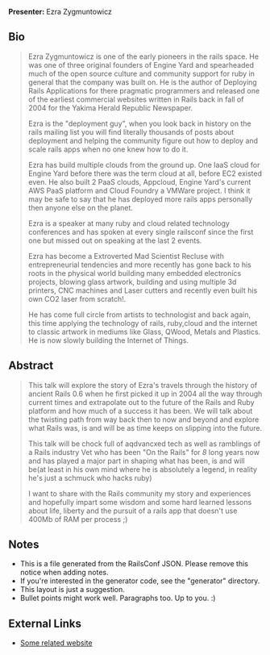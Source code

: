 **Presenter:** Ezra Zygmuntowicz

## Bio

> Ezra Zygmuntowicz is one of the early pioneers in the rails space. He was one of three original founders of Engine Yard and spearheaded much of the open source culture and community support for ruby in general that the company was built on. He is the author of Deploying Rails Applications for there pragmatic programmers and released one of the earliest commercial websites written in Rails back in fall of 2004 for the Yakima Herald Republic Newspaper.
>
> Ezra is the "deployment guy", when you look back in history on the rails mailing list you will find literally thousands of posts about deployment and helping the community figure out how to deploy and scale rails apps when no one knew how to do it.
>
> Ezra has build multiple clouds from the ground up. One IaaS cloud for Engine Yard before there was the term cloud at all, before EC2 existed even. He also built 2 PaaS clouds, Appcloud, Engine Yard's current AWS PaaS platform and Cloud Foundry a VMWare project. I think it may be safe to say that he has deployed more rails apps personally then anyone else on the planet.
>
> Ezra is a speaker at many ruby and cloud related technology conferences and has spoken at every single railsconf since the first one but missed out on speaking at the last 2 events.
>
> Ezra has become a Extroverted Mad Scientist Recluse with entrepreneurial tendencies and more recently has gone back to his roots in the physical world building many embedded electronics projects, blowing glass artwork, building and using multiple 3d printers, CNC machines and Laser cutters and recently even built his own CO2 laser from scratch!.
>
> He has come full circle from artists to technologist and back again, this time applying the technology of rails, ruby,cloud and the internet to classic artwork in mediums like Glass, QWood, Metals and Plastics. He is now slowly building the Internet of Things.

## Abstract

> This talk will explore the story of Ezra's travels through the history of ancient Rails 0.6 when he first picked it up in 2004 all the way through current times and extrapolate out to the future of the Rails and Ruby platform and how much of a success it has been. We will talk about the twisting path from way back then to now and beyond and explore what Rails was, is and will be as time keeps on slipping into the future.
>
> This talk will be chock full of aqdvancxed tech as well as ramblings of a Rails industry Vet who has been "On the Rails" for *8* long years now and has played a major part in shaping what has been, is and will be(at least in his own mind where he is absolutely a legend, in reality he's just a schmuck who hacks ruby)
>
> I want to share with the Rails community my story and experiences and hopefully impart some wisdom and some hard learned lessons about life, liberty and the pursuit of a rails app that doesn't use 400Mb of RAM per process ;)

## Notes

* This is a file generated from the RailsConf JSON.  Please remove this notice when adding notes.
* If you're interested in the generator code, see the "generator" directory.
* This layout is just a suggestion.
* Bullet points might work well.  Paragraphs too.  Up to you.  :)

## External Links

* [Some related website](http://www.example.com/)
